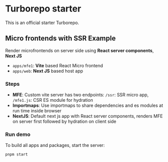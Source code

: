 # Turborepo starter

This is an official starter Turborepo.

## Micro frontends with SSR Example

Render microfrontends on server side using **React server components**, **Next JS**

- `apps/mfe1`: **Vite** based React Micro frontend
- `apps/web`: **Next JS** based host app

### Steps

- **MFE**: Custom vite server has two endpoints: `/ssr`: SSR micro app, `/mfe1.js`: CSR ES module for hydration
- **Importmaps**: Use importmaps to share dependencies and es modules at run time inside browser
- **NextJS**: Default next js app with React server components, renders MFE on server first followed by hydration on client side

### Run demo

To build all apps and packages, start the server:

```
pnpm start
```
